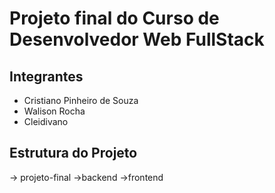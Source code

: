 # Projeto final do Curso de Desenvolvedor Web FullStack

## Integrantes

  - Cristiano Pinheiro de Souza
  - Walison Rocha
  - Cleidivano

## Estrutura do Projeto

  -> projeto-final
     ->backend
     ->frontend

